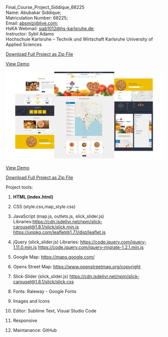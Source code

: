 Final_Course_Project_Siddique_68225 <br>
Name: Abubakar Siddique; <br>
Matriculation Number: 68225; <br>
Email: absmizi@live.com; <br>
HsKA Webmail: siab1012@hs-karlsruhe.de; <br>
Instructor: Sybil Adams <br>
Hochschule Karlsruhe – Technik und Wirtschaft
Karlsruhe University of Applied Sciences

<a href="https://github.com/absmizi/Final_Course_Project/archive/main.zip">Download Full Project as Zip File</a>

<a href="https://absmizi.github.io/Final_Course_Project/">View Demo</a>

<p><a target="_blank" rel="noopener noreferrer" href="https://raw.githubusercontent.com/absmizi/Final_Course_Project/main/Website_Demo.png"><img src="https://raw.githubusercontent.com/absmizi/Final_Course_Project/main/Website_Demo.png" style="max-width:100%;"></a></p>

<a href="https://absmizi.github.io/Final_Course_Project/">View Demo</a>

<a href="https://github.com/absmizi/Final_Course_Project/archive/main.zip">Download Full Project as Zip File</a>

Project tools:

1. 	<b> HTML (index.html) </b>
2.	CSS (style.css,map_style.css)
3.	JavaScript (map.js, outlets.js, slick_slider.js)
		Libraries:https://cdn.jsdelivr.net/npm/slick-carousel@1.8.1/slick/slick.min.js https://unpkg.com/leaflet@1.7.1/dist/leaflet.js

4.	jQuery (slick_slider.js)
		Libraries: https://code.jquery.com/jquery-1.11.0.min.js
		https://code.jquery.com/jquery-migrate-1.2.1.min.js
						
5.	Google Map: https://maps.google.com/

6. 	Opens Street Map: https://www.openstreetmap.org/copyright
	
7. 	Slick-Slider (slick_slider.js) 
	https://cdn.jsdelivr.net/npm/slick-carousel@1.8.1/slick/slick.css
	
8.	Fonts: Raleway - Google Fonts
	
9.	Images and Icons

10.	Editor: Sublime Text, Visual Studio Code

11.	Responsive

12.	Maintanance: GitHub

